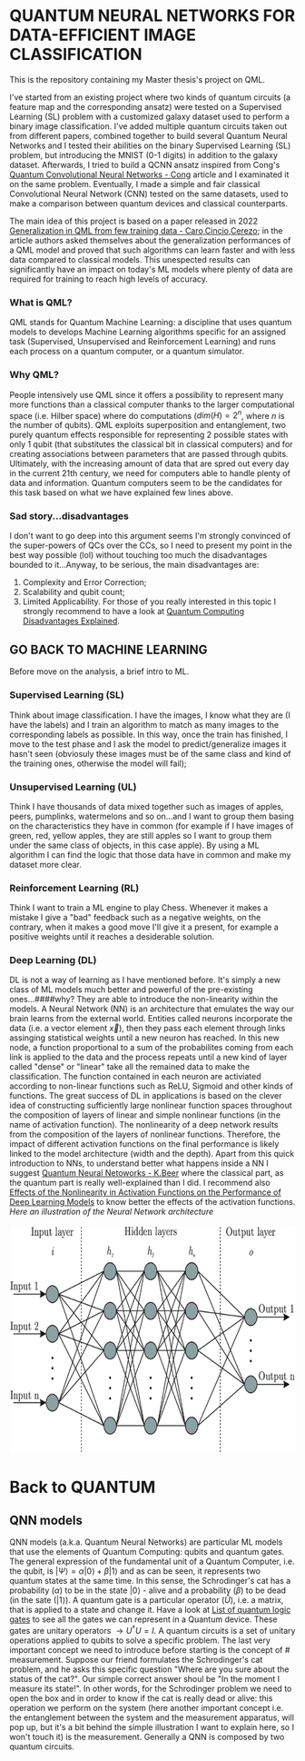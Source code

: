 # QUANTUM NEURAL NETWORKS FOR DATA-EFFICIENT IMAGE CLASSIFICATION
This is the repository containing my Master thesis's project on QML.

I've started from an existing project where two kinds of quantum circuits (a feature map and the corresponding ansatz) were tested on a Supervised Learning (SL) problem with a customized galaxy dataset used to perform a binary image classification. I've added multiple quantum circuits taken out from different papers, combined together to build several Quantum Neural Networks and I tested their abilities on the binary Supervised Learning (SL) problem, but introducing the MNIST (0-1 digits) in addition to the galaxy dataset.
Afterwards, I tried to build a QCNN ansatz inspired from Cong's [Quantum Convolutional Neural Networks - Cong](https://arxiv.org/pdf/1810.03787.pdf) article and I examinated it on the same problem. Eventually, I made a simple and fair classical Convolutional Neural Network (CNN) tested on the same datasets, used to make a comparison between quantum devices and classical counterparts.

The main idea of this project is based on a paper released in 2022 [Generalization in QML from few training data - Caro,Cincio,Cerezo](https://www.nature.com/articles/s41467-022-32550-3); in the article authors asked themselves about the generalization performances of a QML model and proved that such algorithms can learn faster and with less data compared to classical models. This unespected results can significantly have an impact on today's ML models where plenty of data are required for training to reach high levels of accuracy.

### What is QML?
QML stands for Quantum Machine Learning: a discipline that uses quantum models to develops Machine Learning algorithms specific for an assigned task (Supervised, Unsupervised and Reinforcement Learning) and runs each process on a quantum computer, or a quantum simulator. 
### Why QML?
People intensively use QML since it offers a possibility to represent many more functions than a classical computer thanks to the larger computational space (i.e. Hilber space) where do computations ($dim(H) = 2^{n}$, where $n$ is the number of qubits). QML exploits superposition and entanglement, two purely quantum effects responsible for representing 2 possible states with only 1 qubit (that substitutes the classical bit in classical computers) and for creating associations between parameters that are passed through qubits.
Ultimately, with the increasing amount of data that are spred out every day in the current 21th century, we need for computers able to handle plenty of data and information. Quantum computers seem to be the candidates for this task based on what we have explained few lines above.
### Sad story...disadvantages
I don't want to go deep into this argument seems I'm strongly convinced of the super-powers of QCs over the CCs, so I need to present my point in the best way possible (lol) without touching too much the disadvantages bounded to it...Anyway, to be serious, the main disadvantages are:
1) Complexity and Error Correction;
2) Scalability and qubit count;
3) Limited Applicability.
For those of you really interested in this topic I strongly recommend to have a look at [Quantum Computing Disadvantages Explained](https://originstamp.com/blog/quantum-computing-disadvantages-explained/).

## GO BACK TO MACHINE LEARNING
Before move on the analysis, a brief intro to ML.
### Supervised Learning (SL)
Think about image classification. I have the images, I know what they are (I have the labels) and I train an algorithm to match as many images to the corresponding labels as possible. In this way, once the train has finished, I move to the test phase and I ask the model to predict/generalize images it hasn't seen (obviosuly these images must be of the same class and kind of the training ones, otherwise the model will fail);
### Unsupervised Learning (UL)
Think I have thousands of data mixed together such as images of apples, peers, pumplinks, watermelons and so on...and I want to group them basing on the characteristics they have in common (for example if I have images of green, red, yellow apples, they are still apples so I want to group them under the same class of objects, in this case apple). By using a ML algorithm I can find the logic that those data have in common and make my dataset more clear.
### Reinforcement Learning (RL)
Think I want to train a ML engine to play Chess. Whenever it makes a mistake I give a "bad" feedback such as a negative weights, on the contrary, when it makes a good move I'll give it a present, for example a positive weights until it reaches a desiderable solution.
### Deep Learning (DL)
DL is not a way of learning as I have mentioned before. It's simply a new class of ML models much better and powerful of the pre-existing ones...####why? They are able to introduce the non-linearity within the models. A Neural Network (NN) is an architecture that emulates the way our brain learns from the external world. Entities called neurons incorporate the data (i.e. a vector element $\overrightarrow{x}$), then they pass each element through links assinging statistical weights until a new neuron has reached. In this new node, a function proportional to a sum of the probabilites coming from each link is applied to the data and the process repeats until a new kind of layer called "dense" or "linear" take all the remained data to make the classification. The function contained in each neuron are activiated according to non-linear functions such as ReLU, Sigmoid and other kinds of functions.
The great success of DL in applications is based on the clever idea of constructing sufficiently large nonlinear function spaces throughout the composition of layers of linear and simple nonlinear functions (in the name of activation function). The nonlinearity of a deep network results from the composition of the layers of nonlinear functions. Therefore, the impact of different activation functions on the final performance is likely linked to the model architecture (width and the depth). Apart from this quick introduction to NNs, to understand better what happens inside a NN I suggest [Quantum Neural Netoworks - K.Beer](https://arxiv.org/abs/2205.08154) where the classical part, as the quantum part is really well-explained than I did. I recommend also [Effects of the Nonlinearity in Activation Functions on the Performance of Deep Learning Models](https://arxiv.org/pdf/2010.07359.pdf) to know better the effects of the activation functions.\
_Here an illustration of the Neural Network architecture_\
\
<img src="https://github.com/poporubeus/The_end/blob/main/Images/nn_scheme.png" width="600" height="400" />



# Back to QUANTUM
## QNN models
QNN models (a.k.a. Quantum Neural Networks) are particular ML models that use the elements of Quantum Computing: qubits and quantum gates.
The general expression of the fundamental unit of a Quantum Computer, i.e. the qubit, is
$|\Psi \rangle = \alpha |0\rangle + \beta|1\rangle$
and as can be seen, it represents two quantum states at the same time. In this sense, the Schrodinger's cat has a probability ($\alpha$) to be in the state $|0\rangle$ - alive and a probability ($\beta$) to be dead (in the sate ($|1\rangle$).
A quantum gate is a particular operator ($\hat{U}$), i.e. a matrix, that is applied to a state and change it. Have a look at [List of quantum logic gates](https://en.wikipedia.org/wiki/List_of_quantum_logic_gates) to see all the gates we can represent in a Quantum device. These gates are unitary operators $\rightarrow U^{\dagger}U = I$. A quantum circuits is a set of unitary operations applied to qubits to solve a specific problem.
The last very important concept we need to introduce before starting is the concept of # measurement.
Suppose our friend formulates the Schrodinger's cat problem, and he asks this specific question "Where are you sure about the status of the cat?". Our simple correct answer shoul be "In the moment I measure its state!". In other words, for the Schrodinger problem we need to open the box and in order to know if the cat is really dead or alive: this operation we perform on the system (here another important concept i.e. the entanglement between the system and the measurement apparatus, will pop up, but it's a bit behind the simple illustration I want to explain here, so I won't touch it) is the measurement.
Generally a QNN is composed by two quantum circuits.
